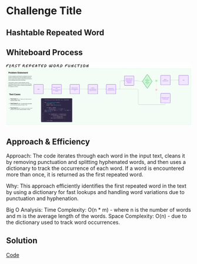 # Challenge Title

## Hashtable Repeated Word

## Whiteboard Process

![WhiteBoard](WhiteBoard.png)

## Approach & Efficiency

Approach:
The code iterates through each word in the input text, cleans it by removing punctuation and splitting hyphenated words, and then uses a dictionary to track the occurrence of each word. If a word is encountered more than once, it is returned as the first repeated word.

Why:
This approach efficiently identifies the first repeated word in the text by using a dictionary for fast lookups and handling word variations due to punctuation and hyphenation.

Big O Analysis:
Time Complexity: O(n * m) - where n is the number of words and m is the average length of the words.
Space Complexity: O(n) - due to the dictionary used to track word occurrences.

## Solution

[Code](/python/code_challenges/hashtable_repeated_word.py)
